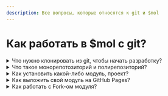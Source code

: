 ```yaml
---
description: Все вопросы, которые относятся к git и $mol
---
```


# Как работать в $mol с git?

<details>

<summary>Что нужно клонировать из git, чтобы начать разработку?</summary>

Нужно клонировать рабочее окружение и уже в нём начать работать.

```
git clone https://github.com/hyoo-ru/mam.git ./mam && cd mam
npm install && npm start
```

Подробнее тут: [https://mol.hyoo.ru/#!demo=mol\_button\_demo/bench=init/Description=Create%20MAM%20project](https://mol.hyoo.ru/#!demo=mol\_button\_demo/bench=init/Description=Create%20MAM%20project)

</details>

<details>

<summary>Что такое монорепотозиторий и полирепозиторий?</summary>

Подробнее вы можете узнать [здесь](https://mol.hyoo.ru/#!section=articles/author=hyoo-ru/repo=HabHub/article=4/Articles.Datails\_text=%D0%9C%D0%BE%D0%BD%D0%BE%D1%80%D0%B5%D0%BF%D0%BE%D0%B7%D0%B8%D1%82%D0%BE%D1%80%D0%B8%D0%B8%20%D0%B8%20%D0%BF%D0%BE%D0%BB%D0%B8%D1%80%D0%B5%D0%BF%D0%BE%D0%B7%D0%B8%D1%82%D0%BE%D1%80%D0%B8%D0%B8) .\
МАМ поддерживает работу с этими 2 типами репозиториев и предоставляет свои команды npm для работы с ними.

Также можно для лучшего понимания видов репозиториев можно посмотреть данный сайт [https://monorepo.tools/](https://monorepo.tools/)

</details>

<details>

<summary>Как установить какой-либо модуль, проект?</summary>

Для установки какого-либо модуля в mam достаточно команды

```
yarn start hyoo/app
```

Эта команда установит данную версию модуля в деррикторию mam и все зависимости к нему. [https://github.com/hyoo-ru/apps.hyoo.ru](https://github.com/hyoo-ru/apps.hyoo.ru)\
\
Подробнее можете прочитать [здесь](https://mol.hyoo.ru/#!section=articles/author=hyoo-ru/repo=HabHub/article=4/Articles.Datails\_text=%D0%9C%D0%BE%D0%BD%D0%BE%D1%80%D0%B5%D0%BF%D0%BE%D0%B7%D0%B8%D1%82%D0%BE%D1%80%D0%B8%D0%B8%20%D0%B8%20%D0%BF%D0%BE%D0%BB%D0%B8%D1%80%D0%B5%D0%BF%D0%BE%D0%B7%D0%B8%D1%82%D0%BE%D1%80%D0%B8%D0%B8)\


</details>

<details>

<summary>Как выложить свой модуль на GitHub Pages?</summary>

Для мола есть инструкция по автоматическому разворачивавнию своего проекта на GitHub Pages.

1. Нужно идти по инструкции в разделе  [Развертывание приложения на Github Pages](https://mol.hyoo.ru/#!section=articles/author=hyoo-ru/repo=HabHub/article=4/Articles.Datails\_text=%D0%A0%D0%B0%D0%B7%D0%B2%D0%B5%D1%80%D1%82%D1%8B%D0%B2%D0%B0%D0%BD%D0%B8%D0%B5%20%D0%BF%D1%80%D0%B8%D0%BB%D0%BE%D0%B6%D0%B5%D0%BD%D0%B8%D1%8F%20%D0%BD%D0%B0%20Github%20Pages)
2. Нужно правильно в настройках GitHub создать токен, дать токену права на пуш в репозитории и добавить секрет к самому репозиторию с проектом.
3. Если не получается самостоятельно, то лучше написать в чат [https://t.me/mam\_mol](https://t.me/mam\_mol) и спросить по токену. Это занимает 3 минуты, если знаешь как настроить)

<!---->

1. [https://github.com/Lyumih/analitics-example/blob/main/.github/workflows/deploy.yml](https://github.com/Lyumih/analitics-example/blob/main/.github/workflows/deploy.yml) Вот пример созданого файла для развертывания в примере
2. ![](../.gitbook/assets/image.png) Создание секрета для репозитория
3. ![](<../.gitbook/assets/image (1).png>) [https://github.com/settings/tokens](https://github.com/settings/tokens) создание токена. Не забудьте выдать правильные права на пуш!





</details>

<details>

<summary>Как работать с  Fork-ом модуля?</summary>

Fork - это копия репозитория, через который вы можете независимо вносить изменения в своём репозитории и потом создавать Pull Requests для внесения этих изменений в основной репозиторий модуля.\
Вы можете ознакомиться с данной темой здесь: [https://www.atlassian.com/ru/git/tutorials/syncing](https://www.atlassian.com/ru/git/tutorials/syncing)

Или здесь : [https://docs.github.com/en/pull-requests/collaborating-with-pull-requests/working-with-forks/about-forks](https://docs.github.com/en/pull-requests/collaborating-with-pull-requests/working-with-forks/about-forks) . Прочтите все разделы Working with fork - это ответит на большинство вопрос связанных с работой fork\


</details>
